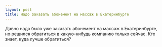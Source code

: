 ```yaml
---
layout: post 
title: Надо заказать абонемент на массаж в Екатеринбурге 
--- 
```

Давно надо было уже заказать абонемент на массаж в Екатеринбурге, но решился обратиться в какую-нибудь компанию только сейчас. Кто знает, куда лучше обратиться?
